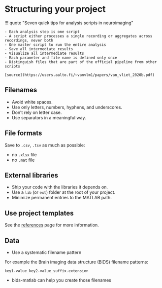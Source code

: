 # Structuring your project

!!! quote "Seven quick tips for analysis scripts in neuroimaging"

    - Each analysis step is one script
    - A script either processes a single recording or aggregates across recordings, never both
    - One master script to run the entire analysis
    - Save all intermediate results
    - Visualize all intermediate results
    - Each parameter and file name is defined only once
    - Distinguish files that are part of the official pipeline from other scripts

    [source](https://users.aalto.fi/~vanvlm1/papers/van_vliet_2020b.pdf)

## Filenames

- Avoid white spaces.
- Use only letters, numbers, hyphens, and underscores.
- Don’t rely on letter case.
- Use separators in a meaningful way.

## File formats

Save to `.csv`, `.tsv` as much as possible:

- no `.xlsx` file
- no `.mat` file

## External libraries

- Ship your code with the libraries it depends on.
- Use a `lib` (or `ext`) folder at the root of your project.
- Minimize permanent entries to the MATLAB path.

## Use project templates

See the [references](references.md#templates) page for more information.

## Data

- Use a systematic filename pattern

For example the Brain imaging data structure (BIDS) filename patterns: 

```text
key1-value_key2-value_suffix.extension
```

- bids-matlab can help you create those filenames